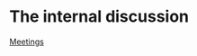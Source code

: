 # The internal discussion

[Meetings](https://cell-labs.notion.site/77498b4aefae4b6d920e8851b3271bd8?v=11b10e3b395e422a80f4ebab91fb0148&pvs=4)